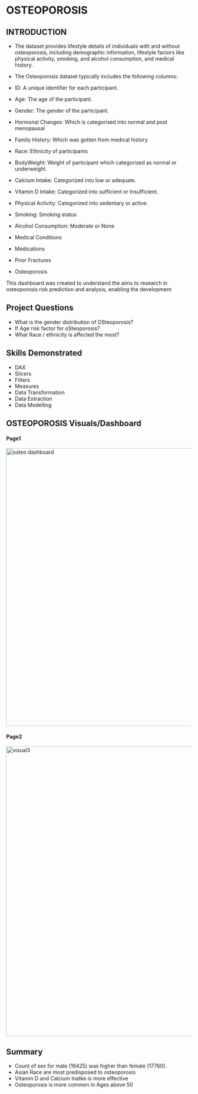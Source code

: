 # OSTEOPOROSIS
## INTRODUCTION
- The dataset provides lifestyle details of individuals with and without osteoporosis, including demographic information, lifestyle factors like physical activity, smoking, and alcohol consumption, and medical history. 
- The Osteoporosis dataset typically includes the following columns:

- ID: A unique identifier for each participant.

- Age: The age of the participant.

- Gender: The gender of the participant.

- Hormonal Changes: Which is categorised into normal and  post menopausal

- Family History: Which was gotten from medical history

- Race:  Ethnicity of participants

- BodyWeight: Weight of participant which categorized as normal or underweight.

- Calcium Intake: Categorized into low or adequate.

- Vitamin D Intake: Categorized into sufficient or Insufficient.

- Physical Activity: Categorized into sedentary or active.

- Smoking: Smoking status

- Alcohol Consumption: Moderate or None

- Medical Conditions

- Medications

- Prior Fractures

- Osteoporosis


This dashboard was created to understand the aims to research in osteoporosis risk prediction and analysis, enabling the development 

## Project Questions

- What is the gender distribution of OSteoporosis?
- If Age risk factor for oSteoporosis?
- What  Race / ethnicity is affected the most?


## Skills Demonstrated
- DAX
- Slicers
- Filters
- Measures
- Data Transformation
- Data Extraction
- Data Modelling

## OSTEOPOROSIS Visuals/Dashboard

#### Page1

<img width="754" alt="osteo dashboard" src="https://github.com/CeciliaRaji/OSTEOPOROSIS/assets/166234463/347978d4-00bb-4c2e-a82a-b2f79d0b59db">


#### Page2

<img width="787" alt="visual3" src="https://github.com/CeciliaRaji/OSTEOPOROSIS/assets/166234463/9b6919fe-6181-4bf0-bac1-7619fc4a9657">


## Summary
- ﻿Count of sex for male (19425) was higher than female (17760).
- Asian Race are most predisposed to osteoporosis
- Vitamin D and Calcium Inatke is more effective
- Osteoporosis is more common in Ages above 50
